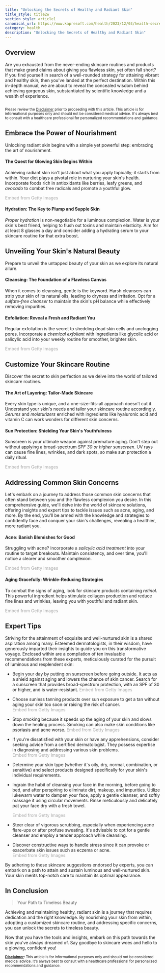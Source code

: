 ```yaml
---
title: "Unlocking the Secrets of Healthy and Radiant Skin"
title_style: title2w
section_style: article1
canonical_url: https://www.kapresoft.com/health/2023/12/03/health-secrets-of-healthy-skin.html
category: health
description: "Unlocking the Secrets of Healthy and Radiant Skin"
---
```


## Overview

Are you exhausted from the never-ending skincare routines and products that make grand claims about giving you flawless skin, yet often fall short? If you find yourself in search of a well-rounded strategy for attaining vibrant and healthy skin, then you've landed at the perfect destination.<!--excerpt--> Within this in-depth manual, we are about to reveal the concealed wisdom behind achieving gorgeous skin, substantiated by scientific knowledge and a wealth of experience.

<div class="illustration">
<img src="https://cdngh.kapresoft.com/img/health-secrets-of-healthy-skin-cover-0d672f7.webp" alt="">
</div>

<small>Please review the [Disclaimer](/disclaimer.html#health--beauty-articles) prior to proceeding with this article. This article is for informational purposes only and should not be considered medical advice. It's always best to consult with a healthcare professional for personalized recommendations and guidance.</small>

## Embrace the Power of Nourishment

Unlocking radiant skin begins with a simple yet powerful step: embracing the art of nourishment.

#### The Quest for Glowing Skin Begins Within

Achieving radiant skin isn't just about what you apply topically; it starts from within. Your diet plays a pivotal role in nurturing your skin's health. Incorporate foods rich in antioxidants like berries, leafy greens, and *avocado* to combat free radicals and promote a youthful glow.

<a id='uN8wkVJETK12umjfXcqWvg' class='gie-single' href='http://www.gettyimages.com/detail/1560410570' target='_blank' style='color:#a7a7a7;text-decoration:none;font-weight:normal !important;border:none;display:inline-block;'>Embed from Getty Images</a><script>window.gie=window.gie||function(c){(gie.q=gie.q||[]).push(c)};gie(function(){gie.widgets.load({id:'uN8wkVJETK12umjfXcqWvg',sig:'auMVlxKBvfFBdIXWKrMe_5tFGgwqL6xMbD4rEvo3JB0=',w:'600px',h:'250px',items:'1560410570',caption: false ,tld:'com',is360: false })});</script><script src='//embed-cdn.gettyimages.com/widgets.js' charset='utf-8' async></script>

#### Hydration: The Key to Plump and Supple Skin

*Proper hydration* is non-negotiable for a luminous complexion. Water is your skin's best friend, helping to flush out toxins and maintain elasticity. Aim for at least 8 glasses a day and consider adding a hydrating serum to your skincare routine for that extra boost.

## Unveiling Your Skin's Natural Beauty

Prepare to unveil the untapped beauty of your skin as we explore its natural allure.

#### Cleansing: The Foundation of a Flawless Canvas

When it comes to cleansing, gentle is the keyword. Harsh cleansers can strip your skin of its natural oils, leading to dryness and irritation. Opt for a *sulfate-free cleanser* to maintain the skin's pH balance while effectively removing impurities.

#### Exfoliation: Reveal a Fresh and Radiant You

Regular exfoliation is the secret to shedding dead skin cells and unclogging pores. Incorporate a *chemical exfoliant* with ingredients like glycolic acid or salicylic acid into your weekly routine for smoother, brighter skin.

<a id='JqQRRcNgS4BPSuSYrpaetA' class='gie-single' href='http://www.gettyimages.com/detail/1327660813' target='_blank' style='color:#a7a7a7;text-decoration:none;font-weight:normal !important;border:none;display:inline-block;'>Embed from Getty Images</a><script>window.gie=window.gie||function(c){(gie.q=gie.q||[]).push(c)};gie(function(){gie.widgets.load({id:'JqQRRcNgS4BPSuSYrpaetA',sig:'jICqZCEt6F3dav5Ulf8ejrM1WNQvpF-JUog6e-O_l_Y=',w:'600px',h:'250px',items:'1327660813',caption: false ,tld:'com',is360: false })});</script><script src='//embed-cdn.gettyimages.com/widgets.js' charset='utf-8' async></script>

## Customize Your Skincare Routine

Discover the secret to skin perfection as we delve into the world of tailored skincare routines.

#### The Art of Layering: Tailor-Made Skincare

Every skin type is unique, and a one-size-fits-all approach doesn't cut it. Understand your skin's needs and tailor your skincare routine accordingly. *Serums* and *moisturizers* enriched with ingredients like hyaluronic acid and vitamin C can work wonders for different skin concerns.

#### Sun Protection: Shielding Your Skin's Youthfulness

Sunscreen is your ultimate weapon against premature aging. Don't step out without applying a broad-spectrum *SPF 30 or higher sunscreen*. UV rays can cause fine lines, wrinkles, and dark spots, so make sun protection a daily ritual.

<a id='lO6zct8kSdVM-UmAVBL40w' class='gie-single' href='http://www.gettyimages.com/detail/1458599573' target='_blank' style='color:#a7a7a7;text-decoration:none;font-weight:normal !important;border:none;display:inline-block;'>Embed from Getty Images</a><script>window.gie=window.gie||function(c){(gie.q=gie.q||[]).push(c)};gie(function(){gie.widgets.load({id:'lO6zct8kSdVM-UmAVBL40w',sig:'G9VSrN4RZVcjOi16ZZsom0MNFzaXmtwbsnERoAoyllE=',w:'600px',h:'250px',items:'1458599573',caption: false ,tld:'com',is360: false })});</script><script src='//embed-cdn.gettyimages.com/widgets.js' charset='utf-8' async></script>

## Addressing Common Skin Concerns

Let's embark on a journey to address those common skin concerns that often stand between you and the flawless complexion you desire. In this comprehensive guide, we'll delve into the world of skincare solutions, offering insights and expert tips to tackle issues such as acne, aging, and more. By the end, you'll be armed with the knowledge and strategies to confidently face and conquer your skin's challenges, revealing a healthier, more radiant you.

#### Acne: Banish Blemishes for Good

Struggling with acne? Incorporate a *salicylic acid treatment* into your routine to target breakouts. Maintain consistency, and over time, you'll notice a clearer and smoother complexion.

<a id='v-C99ZpjTup8xGxgw-O65g' class='gie-single' href='http://www.gettyimages.com/detail/966243024' target='_blank' style='color:#a7a7a7;text-decoration:none;font-weight:normal !important;border:none;display:inline-block;'>Embed from Getty Images</a><script>window.gie=window.gie||function(c){(gie.q=gie.q||[]).push(c)};gie(function(){gie.widgets.load({id:'v-C99ZpjTup8xGxgw-O65g',sig:'vjhyek8Ps_UcdOKcSBiqFW1hEG3Zc7i2S0LIqvmlF0s=',w:'600px',h:'250px',items:'966243024',caption: false ,tld:'com',is360: false })});</script><script src='//embed-cdn.gettyimages.com/widgets.js' charset='utf-8' async></script>

#### Aging Gracefully: Wrinkle-Reducing Strategies

To combat the signs of aging, look for skincare products containing *retinol*. This powerful ingredient helps stimulate collagen production and reduce fine lines and wrinkles, leaving you with youthful and radiant skin.

<a id='SQSkQBVlTk1PP3yslOnLkw' class='gie-single' href='http://www.gettyimages.com/detail/465083677' target='_blank' style='color:#a7a7a7;text-decoration:none;font-weight:normal !important;border:none;display:inline-block;'>Embed from Getty Images</a><script>window.gie=window.gie||function(c){(gie.q=gie.q||[]).push(c)};gie(function(){gie.widgets.load({id:'SQSkQBVlTk1PP3yslOnLkw',sig:'FL1jIolh6_EAiyQ5Km1GGRzi6DuxDYC6V-g_X_uMwQ0=',w:'600px',h:'250px',items:'465083677',caption: false ,tld:'com',is360: false })});</script><script src='//embed-cdn.gettyimages.com/widgets.js' charset='utf-8' async></script>

## Expert Tips

Striving for the attainment of exquisite and well-nurtured skin is a shared aspiration among many. Esteemed dermatologists, in their wisdom, have generously imparted their insights to guide you on this transformative voyage. Enclosed within are a compilation of ten invaluable recommendations from these experts, meticulously curated for the pursuit of luminous and resplendent skin:

- Begin your day by putting on sunscreen before going outside. It acts as a shield against aging and lowers the chance of skin cancer. Search for a sunscreen that provides broad-spectrum protection, with an SPF of 30 or higher, and is water-resistant.
  <a id='naobgO2NQ79TUiWX8dBsNg' class='gie-single' href='http://www.gettyimages.com/detail/1448817800' target='_blank' style='color:#a7a7a7;text-decoration:none;font-weight:normal !important;border:none;display:inline-block;'>Embed from Getty Images</a><script>window.gie=window.gie||function(c){(gie.q=gie.q||[]).push(c)};gie(function(){gie.widgets.load({id:'naobgO2NQ79TUiWX8dBsNg',sig:'LnNv54rxNJ_Hgw3R_nXpdG2wqiS-H8BfXQiqxnjx7lY=',w:'480px',h:'250px',items:'1448817800',caption: false ,tld:'com',is360: false })});</script><script src='//embed-cdn.gettyimages.com/widgets.js' charset='utf-8' async></script>
- Choose sunless tanning products over sun exposure to get a tan without aging your skin too soon or raising the risk of cancer.
  <a id='I1f27euDTW9uQtg0bggjww' class='gie-single' href='http://www.gettyimages.com/detail/1452499321' target='_blank' style='color:#a7a7a7;text-decoration:none;font-weight:normal !important;border:none;display:inline-block;'>Embed from Getty Images</a><script>window.gie=window.gie||function(c){(gie.q=gie.q||[]).push(c)};gie(function(){gie.widgets.load({id:'I1f27euDTW9uQtg0bggjww',sig:'jxtkqmpPEAsQsZBVUOa67JpFhJ1oJ8j9VRUemjDcEyk=',w:'509px',h:'250px',items:'1452499321',caption: false ,tld:'com',is360: false })});</script><script src='//embed-cdn.gettyimages.com/widgets.js' charset='utf-8' async></script>
- Stop smoking because it speeds up the aging of your skin and slows down the healing process. Smoking can also make skin conditions like psoriasis and acne worse.
  <a id='xOuiMQWkTk57Q3t9uGdSOw' class='gie-single' href='http://www.gettyimages.com/detail/1066925324' target='_blank' style='color:#a7a7a7;text-decoration:none;font-weight:normal !important;border:none;display:inline-block;'>Embed from Getty Images</a><script>window.gie=window.gie||function(c){(gie.q=gie.q||[]).push(c)};gie(function(){gie.widgets.load({id:'xOuiMQWkTk57Q3t9uGdSOw',sig:'TLHwPbEV_2wJaDanMvA9bPXvqyt6OoGZ59xj2K-tsX4=',w:'509px',h:'250px',items:'1066925324',caption: true ,tld:'com',is360: false })});</script><script src='//embed-cdn.gettyimages.com/widgets.js' charset='utf-8' async></script>
- If you're dissatisfied with your skin or have any apprehensions, consider seeking advice from a certified dermatologist. They possess expertise in diagnosing and addressing various skin problems.
  <a id='YUhsxxczT8V8Al9NTOk2Bg' class='gie-single' href='http://www.gettyimages.com/detail/1482033045' target='_blank' style='color:#a7a7a7;text-decoration:none;font-weight:normal !important;border:none;display:inline-block;'>Embed from Getty Images</a><script>window.gie=window.gie||function(c){(gie.q=gie.q||[]).push(c)};gie(function(){gie.widgets.load({id:'YUhsxxczT8V8Al9NTOk2Bg',sig:'AEgstLrvke8fwzNzD0hrhAIjtFIboSTvJQPtbIhwvwk=',w:'509px',h:'250px',items:'1482033045',caption: false ,tld:'com',is360: false })});</script><script src='//embed-cdn.gettyimages.com/widgets.js' charset='utf-8' async></script>
- Determine your skin type (whether it's oily, dry, normal, combination, or sensitive) and select products designed specifically for your skin's individual requirements.
- Ingrain the habit of cleansing your face in the morning, before going to bed, and after perspiring to eliminate dirt, makeup, and impurities. Utilize lukewarm water to dampen your face, apply a gentle cleanser, and softly massage it using circular movements. Rinse meticulously and delicately pat your face dry with a fresh towel.

  <a id='-RbfZKn-SVhxcmR99CKJlA' class='gie-single' href='http://www.gettyimages.com/detail/1137620405' target='_blank' style='color:#a7a7a7;text-decoration:none;font-weight:normal !important;border:none;display:inline-block;'>Embed from Getty Images</a><script>window.gie=window.gie||function(c){(gie.q=gie.q||[]).push(c)};gie(function(){gie.widgets.load({id:'-RbfZKn-SVhxcmR99CKJlA',sig:'OZny5mKkTbqS6r1WxXJVbxjOwGxfO3JWKpxLIQ8lIXg=',w:'509px',h:'250px',items:'1137620405',caption: false ,tld:'com',is360: false })});</script><script src='//embed-cdn.gettyimages.com/widgets.js' charset='utf-8' async></script>
- Steer clear of vigorous scrubbing, especially when experiencing acne flare-ups or after profuse sweating. It's advisable to opt for a gentle cleanser and employ a tender approach while cleansing.
- Discover constructive ways to handle stress since it can provoke or exacerbate skin issues such as eczema or acne.
  <a id='ru02TtH1QQVPHgmz5IAm7A' class='gie-single' href='http://www.gettyimages.com/detail/1454005723' target='_blank' style='color:#a7a7a7;text-decoration:none;font-weight:normal !important;border:none;display:inline-block;'>Embed from Getty Images</a><script>window.gie=window.gie||function(c){(gie.q=gie.q||[]).push(c)};gie(function(){gie.widgets.load({id:'ru02TtH1QQVPHgmz5IAm7A',sig:'BA_X73-Gc8fx3W2cPMjH9qjRdusRt27XPjdi9iSz4vA=',w:'553px',h:'250px',items:'1454005723',caption: false ,tld:'com',is360: false })});</script><script src='//embed-cdn.gettyimages.com/widgets.js' charset='utf-8' async></script>

By adhering to these skincare suggestions endorsed by experts, you can embark on a path to attain and sustain luminous and well-nurtured skin. Your skin merits top-notch care to maintain its optimal appearance.

## In Conclusion

> Your Path to Timeless Beauty

Achieving and maintaining healthy, radiant skin is a journey that requires dedication and the right knowledge. By nourishing your skin from within, adopting a customized skincare routine, and addressing specific concerns, you can unlock the secrets to timeless beauty.

Now that you have the tools and insights, embark on this path towards the skin you've always dreamed of. Say goodbye to skincare woes and hello to a glowing, confident you!

<small>**[Disclaimer](/disclaimer.html#health--beauty-articles):** This article is for informational purposes only and should not be considered medical advice. It's always best to consult with a healthcare professional for personalized recommendations and guidance.</small>
